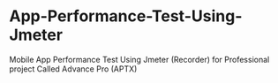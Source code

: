 # App-Performance-Test-Using-Jmeter
Mobile App Performance Test Using Jmeter (Recorder) for Professional project Called Advance Pro (APTX)

